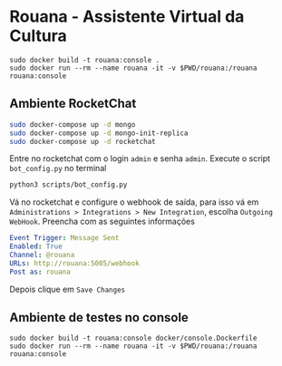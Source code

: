 # Rouana - Assistente Virtual da Cultura

```
sudo docker build -t rouana:console .
sudo docker run --rm --name rouana -it -v $PWD/rouana:/rouana rouana:console
```

## Ambiente RocketChat

```sh
sudo docker-compose up -d mongo
sudo docker-compose up -d mongo-init-replica
sudo docker-compose up -d rocketchat
```

Entre no rocketchat com o login `admin` e senha `admin`. Execute o script `bot_config.py` no
terminal

```sh
python3 scripts/bot_config.py
```

Vá no rocketchat e configure o webhook de saída, para isso vá em
`Administrations > Integrations > New Integration`, escolha `Outgoing WebHook`.
Preencha com as seguintes informações

```yaml
Event Trigger: Message Sent
Enabled: True
Channel: @rouana
URLs: http://rouana:5005/webhook
Post as: rouana
```

Depois clique em `Save Changes`

## Ambiente de testes no console

```
sudo docker build -t rouana:console docker/console.Dockerfile
sudo docker run --rm --name rouana -it -v $PWD/rouana:/rouana rouana:console
```
